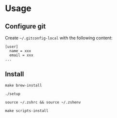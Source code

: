 # Usage

## Configure git

Create `~/.gitconfig-local` with the following content:

```
[user]
  name = xxx
  email = xxx
...
```

## Install

```
make brew-install 
```

```
./setup
```

```
source ~/.zshrc && source ~/.zshenv
```

```
make scripts-install 
```
